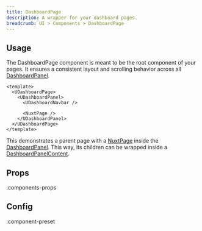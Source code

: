 ```yaml
---
title: DashboardPage
description: A wrapper for your dashboard pages.
breadcrumb: UI > Components > DashboardPage
---
```


## Usage

The DashboardPage component is meant to be the root component of your pages. It ensures a consistent layout and scrolling behavior across all [DashboardPanel](/ui/components/dashboard-panel).

```vue [pages/settings.vue]
<template>
  <UDashboardPage>
    <UDashboardPanel>
      <UDashboardNavbar />

      <NuxtPage />
    </UDashboardPanel>
  </UDashboardPage>
</template>
```

This demonstrates a parent page with a [NuxtPage](https://nuxt.com/docs/api/components/nuxt-page) inside the [DashboardPanel](/ui/components/dashboard-panel). This way, its children can be wrapped inside a [DashboardPanelContent](/ui/components/dashboard-panel-content).

## Props

:components-props

## Config

:component-preset
